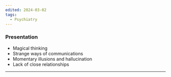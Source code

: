 ```yaml
---
edited: 2024-03-02
tags:
  - Psychiatry
---
```

### Presentation
- Magical thinking
- Strange ways of communications
- Momentary illusions and hallucination
- Lack of close relationships

---
